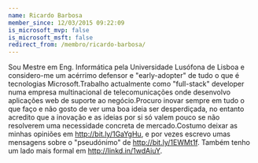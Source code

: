 ```yaml
---
name: Ricardo Barbosa
member_since: 12/03/2015 09:22:09
is_microsoft_mvp: false
is_microsoft_msft: false
redirect_from: /membro/ricardo-barbosa/
---
```

Sou Mestre em Eng. Informática pela Universidade Lusófona de Lisboa e considero-me um acérrimo defensor e "early-adopter" de tudo o que é tecnologias Microsoft.Trabalho actualmente como "full-stack" developer numa empresa multinacional de telecomunicações onde desenvolvo aplicações web de suporte ao negócio.Procuro inovar sempre em tudo o que faço e não gosto de ver uma boa ideia ser desperdiçada, no entanto acredito que a inovação e as ideias por si só valem pouco se não resolverem uma necessidade concreta de mercado.Costumo deixar as minhas opiniões em http://bit.ly/1GaYgHu, e por vezes escrevo umas mensagens sobre o "pseudónimo" de http://bit.ly/1EWMt1f. Também tenho um lado mais formal em http://linkd.in/1wdAiuY.